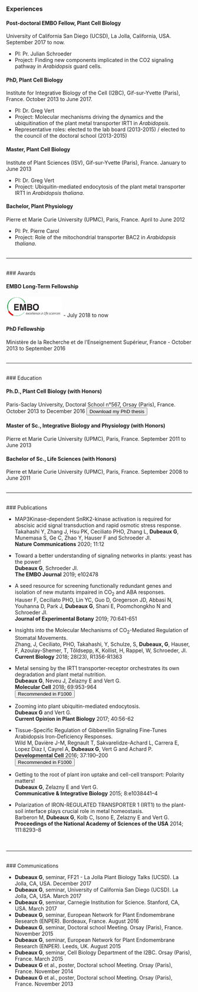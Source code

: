 <a name="experience"><h3 class="text-center">Experiences</h3></a>

#### <span class="text-warning">Post-doctoral EMBO Fellow, Plant Cell Biology</span>
University of California San Diego (UCSD), La Jolla, California, USA. September 2017 to now.
- PI: Pr. Julian Schroeder [<i class="fa fa-envelope sendmail"></i>](mailto:jischroeder@ucsd.edu)
- Project: Finding new components implicated in the CO2 signaling pathway in *Arabidopsis* guard cells.

#### <span class="text-secondary">PhD, Plant Cell Biology</span>
Institute for Integrative Biology of the Cell (I2BC), Gif-sur-Yvette (Paris), France. October 2013 to June 2017.
- PI: Dr. Greg Vert [<i class="fa fa-envelope sendmail"></i>](gregory.vert@lrsv.ups-tlse.fr)
- Project: Molecular mechanisms driving the dynamics and the ubiquitination of the plant metal transporter IRT1 in *Arabidopsis*.
- Representative roles: elected to the lab board (2013-2015) / elected to the council of the doctoral school (2013-2015)

#### <span class="text-secondary">Master, Plant Cell Biology</span>
Institute of Plant Sciences (ISV), Gif-sur-Yvette (Paris), France. January to June 2013
- PI: Dr. Greg Vert [<i class="fa fa-envelope sendmail"></i>](gregory.vert@lrsv.ups-tlse.fr)
- Project: Ubiquitin-mediated endocytosis of the plant metal transporter IRT1 in *Arabidopsis thaliana*.

#### <span class="text-secondary">Bachelor, Plant Physiology</span>
Pierre et Marie Curie University (UPMC), Paris, France. April to June 2012
- PI: Pr. Pierre Carol [<i class="fa fa-envelope sendmail"></i>](mailto:pierre.carol@upmc.fr)
- Project: Role of the mitochondrial transporter BAC2 in *Arabidopsis thaliana*.<br><br>

---
<br>
### <a name="award"></a>Awards

#### <span class="text-secondary">EMBO Long-Term Fellowship</span>

[<img src="/img/EMBO.gif" alt="EMBO" width="30%">](http://www.embo.org/funding-awards/fellowships/long-term-fellowships) - July 2018 to now

#### <span class="text-secondary">PhD Fellowship</span>
Ministère de la Recherche et de l’Enseignement Supérieur, France - October 2013 to September 2016<br><br>

---
<br>
### <a name="education"></a>Education

#### <span class="text-secondary">Ph.D., Plant Cell Biology (with Honors)</span>
Paris-Saclay University, Doctoral School n°567, Orsay (Paris), France. October 2013 to December 2016
<span class="text-center">[<button type="button" class="btn btn-outline-secondary btn-sm"><i class="fa fa fa-download"></i> Download my PhD thesis</button>](/content/GDPhD.pdf)</span>

#### <span class="text-secondary">Master of Sc., Integrative Biology and Physiology (with Honors)</span>
Pierre et Marie Curie University (UPMC), Paris, France. September 2011 to June 2013

#### <span class="text-secondary">Bachelor of Sc., Life Sciences (with Honors)</span>
Pierre et Marie Curie University (UPMC), Paris, France. September 2008 to June 2011<br><br>

---
<br>
### <a name="publication"></a>Publications

- MAP3Kinase-dependent SnRK2-kinase activation is required for abscisic acid signal transduction and rapid osmotic stress response.<br/>
<span class="text-secondary">Takahashi Y, Zhang J, Hsu PK, Ceciliato PHO, Zhang L, **Dubeaux G**, Munemasa S, Ge C, Zhao Y, Hauser F and Schroeder JI.</span><br/>
**Nature Communications** 2020; 11:12<br/>
[<i class="ai ai-doi ai-2x"></i>](https://dx.doi.org/10.1038%2Fs41467-019-13875-y)
[<i class="ai ai-2x ai-pubmed"></i>](https://www.ncbi.nlm.nih.gov/pubmed/31896774)
[<i class="fas fa-2x fa-download"></i>](/content/NatComm_2020.pdf)

- Toward a better understanding of signaling networks in plants: yeast has the power!<br/>
<span class="text-secondary">**Dubeaux G**, Schroeder JI.</span><br/>
**The EMBO Journal** 2019; e102478<br/>
[<i class="ai ai-doi ai-2x"></i>](https://doi.org/10.15252/embj.2019102478)
[<i class="ai ai-2x ai-pubmed"></i>](https://www.ncbi.nlm.nih.gov/pubmed/31385370)
[<i class="fas fa-2x fa-download"></i>](content/EMBOJ_2019.pdf)

- A seed resource for screening functionally redundant genes and isolation of new mutants impaired in CO<sub>2</sub> and ABA responses.<br/>
<span class="text-secondary">Hauser F, Ceciliato PHO, Lin YC, Guo D, Gregerson JD, Abbasi N, Youhanna D, Park J, **Dubeaux G**, Shani E, Poomchongkho N and Schroeder JI.</span><br/>
**Journal of Experimental Botany** 2019; 70:641-651<br/>
[<i class="ai ai-doi ai-2x"></i>](https://dx.doi.org/10.1093%2Fjxb%2Fery363)
[<i class="ai ai-2x ai-pubmed"></i>](https://www.ncbi.nlm.nih.gov/pubmed/30346611)
[<i class="fas fa-2x fa-download"></i>](/content/JExpBot_2018.pdf)

- Insights into the Molecular Mechanisms of CO<sub>2</sub>-Mediated Regulation of Stomatal Movements.<br/>
<span class="text-secondary">Zhang, J, Ceciliato, PHO, Takahashi, Y, Schulze, S, **Dubeaux, G**, Hauser, F, Azoulay-Shemer, T, Tõldsepp, K, Kollist, H, Rappel, W, Schroeder, JI.</span><br/>
**Current Biology** 2018; 28(23), R1356-R1363<br/>
[<i class="ai ai-doi ai-2x"></i>](https://doi.org/10.1016/j.cub.2018.10.015)
[<i class="ai ai-2x ai-pubmed"></i>](https://www.ncbi.nlm.nih.gov/pubmed/30513335)
[<i class="fas fa-2x fa-download"></i>](/content/CurrBio_2018.pdf)

- Metal sensing by the IRT1 transporter-receptor orchestrates its own degradation and plant metal nutrition.<br/>
<span class="text-secondary">**Dubeaux G**, Neveu J, Zelazny E and Vert G.</span> <br/>
**Molecular Cell** 2018; 69:953-964 <br/>
[<i class="ai ai-doi ai-2x"></i>](https://doi.org/10.1016/j.molcel.2018.02.009)
[<i class="ai ai-2x ai-pubmed"></i>](https://www.ncbi.nlm.nih.gov/pubmed/29547723)
[<i class="fas fa-2x fa-download"></i>](/content/MolCell_2018.pdf)
[<button type="button" class="btn btn-outline-danger btn-sm float-right">Recommended in F1000</button>](https://f1000.com/prime/732844816)

- Zooming into plant ubiquitin-mediated endocytosis.<br/>
<span class="text-secondary">**Dubeaux G** and Vert G.</span> <br/>
**Current Opinion in Plant Biology** 2017; 40:56-62 <br/>
[<i class="ai ai-doi ai-2x"></i>](https://dx.doi.org/10.1016/j.pbi.2017.07.005)
[<i class="ai ai-2x ai-pubmed"></i>](https://www.ncbi.nlm.nih.gov/pubmed/28756333)
[<i class="fas fa-2x fa-download"></i>](/content/COPB_2017.pdf)

- Tissue-Specific Regulation of Gibberellin Signaling Fine-Tunes Arabidopsis Iron-Deficiency Responses.<br/>
<span class="text-secondary">Wild M, Davière J-M, Regnault T, Sakvarelidze-Achard L, Carrera E, Lopez Diaz I, Cayrel A, **Dubeaux G**, Vert G and Achard P.</span> <br/>
**Developmental Cell** 2016; 37:190–200 <br/>
[<i class="ai ai-doi ai-2x"></i>](https://dx.doi.org/10.1016/j.devcel.2016.03.022)
[<i class="ai ai-2x ai-pubmed"></i>](https://www.ncbi.nlm.nih.gov/pubmed/27093087)
[<i class="fas fa-2x fa-download"></i>](/content/DevCell_2016.pdf)
[<button type="button" class="btn btn-outline-danger btn-sm float-right">Recommended in F1000</button>](https://f1000.com/prime/726295433)

- Getting to the root of plant iron uptake and cell-cell transport: Polarity matters!<br/>
<span class="text-secondary">**Dubeaux G**, Zelazny E and Vert G.</span> <br/>
**Communicative & Integrative Biology** 2015; 8:e1038441–4 <br/>
[<i class="ai ai-doi ai-2x"></i>](https://dx.doi.org/10.1080/19420889.2015.1038441)
[<i class="ai ai-2x ai-pubmed"></i>](https://www.ncbi.nlm.nih.gov/pubmed/26479146)
[<i class="fas fa-2x fa-download"></i>](/content/CIB_2015.pdf)

- Polarization of IRON-REGULATED TRANSPORTER 1 (IRT1) to the plant-soil interface plays crucial role in metal homeostasis. <br/>
<span class="text-secondary">Barberon M, **Dubeaux G**, Kolb C, Isono E, Zelazny E and Vert G.</span> <br/>
**Proceedings of the National Academy of Sciences of the USA** 2014; 111:8293–8 <br/>
[<i class="ai ai-doi ai-2x"></i>](https://dx.doi.org/10.1073/pnas.1402262111)
[<i class="ai ai-2x ai-pubmed"></i>](https://www.ncbi.nlm.nih.gov/pubmed/24843126)
[<i class="fas fa-2x fa-download"></i>](/content/PNAS_2014.pdf)<br><br>

---
<br>
### <a name="communication"></a>Communications

- **Dubeaux G**, seminar, FF21 - La Jolla Plant Biology Talks (UCSD).  <span class="text-secondary">La Jolla, CA, USA. December 2017</span>
- **Dubeaux G**, seminar, University of California San Diego (UCSD).  <span class="text-secondary">La Jolla, CA, USA. March 2017</span>
- **Dubeaux G**, seminar, Carnegie Institution for Science.  <span class="text-secondary">Stanford, CA, USA. March 2017</span>
- **Dubeaux G**, seminar, European Network for Plant Endomembrane Research (ENPER).  <span class="text-secondary">Bordeaux, France. August 2016</span>
- **Dubeaux G**, seminar, Doctoral school Meeting. <span class="text-secondary">Orsay (Paris), France. November 2015</span>
- **Dubeaux G**, seminar, European Network for Plant Endomembrane Research (ENPER). <span class="text-secondary">Leeds, UK. August 2015</span>
- **Dubeaux G**, seminar, Cell Biology Department of the I2BC. <span class="text-secondary">Orsay (Paris), France. March 2015</span>
- **Dubeaux G** <span class="font-italic">et al.</span>, poster, Doctoral school Meeting. <span class="text-secondary">Orsay (Paris), France. November 2014</span>
- **Dubeaux G** <span class="font-italic">et al.</span>, poster, Doctoral school Meeting. <span class="text-secondary">Orsay (Paris), France. November 2013</span>
